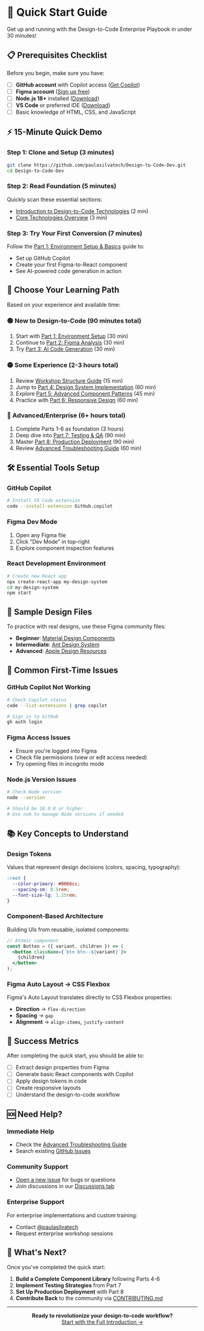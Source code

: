 # 🚀 Quick Start Guide

Get up and running with the Design-to-Code Enterprise Playbook in under 30 minutes!

## 📋 Prerequisites Checklist

Before you begin, make sure you have:

- [ ] **GitHub account** with Copilot access ([Get Copilot](https://github.com/features/copilot))
- [ ] **Figma account** ([Sign up free](https://figma.com))
- [ ] **Node.js 18+** installed ([Download](https://nodejs.org))
- [ ] **VS Code** or preferred IDE ([Download](https://code.visualstudio.com))
- [ ] Basic knowledge of HTML, CSS, and JavaScript

## ⚡ 15-Minute Quick Demo

### Step 1: Clone and Setup (3 minutes)

```bash
git clone https://github.com/paulasilvatech/Design-to-Code-Dev.git
cd Design-to-Code-Dev
```

### Step 2: Read Foundation (5 minutes)

Quickly scan these essential sections:
- [Introduction to Design-to-Code Technologies](intro-design-to-code.md#what-is-design-to-code) (2 min)
- [Core Technologies Overview](intro-design-to-code.md#core-technologies-overview) (3 min)

### Step 3: Try Your First Conversion (7 minutes)

Follow the [Part 1: Environment Setup & Basics](design-to-code-workshop-part-01.md) guide to:
- Set up GitHub Copilot
- Create your first Figma-to-React component
- See AI-powered code generation in action

## 🎯 Choose Your Learning Path

Based on your experience and available time:

### 🟢 New to Design-to-Code (90 minutes total)
1. Start with [Part 1: Environment Setup](design-to-code-workshop-part-01.md) (30 min)
2. Continue to [Part 2: Figma Analysis](design-to-code-workshop-part-02.md) (30 min)
3. Try [Part 3: AI Code Generation](design-to-code-workshop-part-03.md) (30 min)

### 🟡 Some Experience (2-3 hours total)
1. Review [Workshop Structure Guide](workshop-structure-guide.md) (15 min)
2. Jump to [Part 4: Design System Implementation](design-to-code-workshop-part-04.md) (60 min)
3. Explore [Part 5: Advanced Component Patterns](design-to-code-workshop-part-05.md) (45 min)
4. Practice with [Part 6: Responsive Design](design-to-code-workshop-part-06.md) (60 min)

### 🔴 Advanced/Enterprise (6+ hours total)
1. Complete Parts 1-6 as foundation (3 hours)
2. Deep dive into [Part 7: Testing & QA](design-to-code-workshop-part-07.md) (90 min)
3. Master [Part 8: Production Deployment](design-to-code-workshop-part-08.md) (90 min)
4. Review [Advanced Troubleshooting Guide](advanced-troubleshooting-guide.md) (60 min)

## 🛠️ Essential Tools Setup

### GitHub Copilot
```bash
# Install VS Code extension
code --install-extension GitHub.copilot
```

### Figma Dev Mode
1. Open any Figma file
2. Click "Dev Mode" in top-right
3. Explore component inspection features

### React Development Environment
```bash
# Create new React app
npx create-react-app my-design-system
cd my-design-system
npm start
```

## 🎨 Sample Design Files

To practice with real designs, use these Figma community files:

- **Beginner**: [Material Design Components](https://www.figma.com/community/file/778763161265841481)
- **Intermediate**: [Ant Design System](https://www.figma.com/community/file/831698976089873405)
- **Advanced**: [Apple Design Resources](https://www.figma.com/community/file/858143367356468985)

## 🚨 Common First-Time Issues

### GitHub Copilot Not Working
```bash
# Check Copilot status
code --list-extensions | grep copilot

# Sign in to GitHub
gh auth login
```

### Figma Access Issues
- Ensure you're logged into Figma
- Check file permissions (view or edit access needed)
- Try opening files in incognito mode

### Node.js Version Issues
```bash
# Check Node version
node --version

# Should be 18.0.0 or higher
# Use nvm to manage Node versions if needed
```

## 📚 Key Concepts to Understand

### Design Tokens
Values that represent design decisions (colors, spacing, typography):
```css
:root {
  --color-primary: #0066cc;
  --spacing-sm: 0.5rem;
  --font-size-lg: 1.25rem;
}
```

### Component-Based Architecture
Building UIs from reusable, isolated components:
```jsx
// Atomic component
const Button = ({ variant, children }) => (
  <button className={`btn btn--${variant}`}>
    {children}
  </button>
);
```

### Figma Auto Layout → CSS Flexbox
Figma's Auto Layout translates directly to CSS Flexbox properties:
- **Direction** → `flex-direction`
- **Spacing** → `gap`
- **Alignment** → `align-items`, `justify-content`

## 🎯 Success Metrics

After completing the quick start, you should be able to:

- [ ] Extract design properties from Figma
- [ ] Generate basic React components with Copilot
- [ ] Apply design tokens in code
- [ ] Create responsive layouts
- [ ] Understand the design-to-code workflow

## 🆘 Need Help?

### Immediate Help
- Check the [Advanced Troubleshooting Guide](advanced-troubleshooting-guide.md)
- Search existing [GitHub Issues](https://github.com/paulasilvatech/Design-to-Code-Dev/issues)

### Community Support
- [Open a new issue](https://github.com/paulasilvatech/Design-to-Code-Dev/issues/new) for bugs or questions
- Join discussions in our [Discussions tab](https://github.com/paulasilvatech/Design-to-Code-Dev/discussions)

### Enterprise Support
For enterprise implementations and custom training:
- Contact [@paulasilvatech](https://github.com/paulasilvatech)
- Request enterprise workshop sessions

## 🎉 What's Next?

Once you've completed the quick start:

1. **Build a Complete Component Library** following Parts 4-6
2. **Implement Testing Strategies** from Part 7
3. **Set Up Production Deployment** with Part 8
4. **Contribute Back** to the community via [CONTRIBUTING.md](CONTRIBUTING.md)

---

<div align="center">
  <strong>Ready to revolutionize your design-to-code workflow?</strong><br>
  <a href="intro-design-to-code.md">Start with the Full Introduction →</a>
</div> 